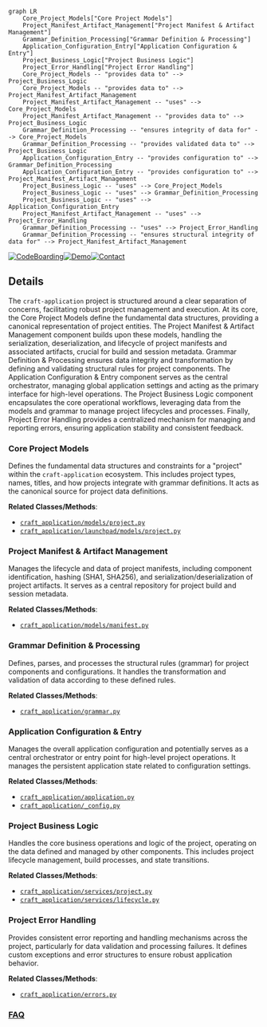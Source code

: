 ```mermaid
graph LR
    Core_Project_Models["Core Project Models"]
    Project_Manifest_Artifact_Management["Project Manifest & Artifact Management"]
    Grammar_Definition_Processing["Grammar Definition & Processing"]
    Application_Configuration_Entry["Application Configuration & Entry"]
    Project_Business_Logic["Project Business Logic"]
    Project_Error_Handling["Project Error Handling"]
    Core_Project_Models -- "provides data to" --> Project_Business_Logic
    Core_Project_Models -- "provides data to" --> Project_Manifest_Artifact_Management
    Project_Manifest_Artifact_Management -- "uses" --> Core_Project_Models
    Project_Manifest_Artifact_Management -- "provides data to" --> Project_Business_Logic
    Grammar_Definition_Processing -- "ensures integrity of data for" --> Core_Project_Models
    Grammar_Definition_Processing -- "provides validated data to" --> Project_Business_Logic
    Application_Configuration_Entry -- "provides configuration to" --> Grammar_Definition_Processing
    Application_Configuration_Entry -- "provides configuration to" --> Project_Manifest_Artifact_Management
    Project_Business_Logic -- "uses" --> Core_Project_Models
    Project_Business_Logic -- "uses" --> Grammar_Definition_Processing
    Project_Business_Logic -- "uses" --> Application_Configuration_Entry
    Project_Manifest_Artifact_Management -- "uses" --> Project_Error_Handling
    Grammar_Definition_Processing -- "uses" --> Project_Error_Handling
    Grammar_Definition_Processing -- "ensures structural integrity of data for" --> Project_Manifest_Artifact_Management
```

[![CodeBoarding](https://img.shields.io/badge/Generated%20by-CodeBoarding-9cf?style=flat-square)](https://github.com/CodeBoarding/CodeBoarding)[![Demo](https://img.shields.io/badge/Try%20our-Demo-blue?style=flat-square)](https://www.codeboarding.org/demo)[![Contact](https://img.shields.io/badge/Contact%20us%20-%20contact@codeboarding.org-lightgrey?style=flat-square)](mailto:contact@codeboarding.org)

## Details

The `craft-application` project is structured around a clear separation of concerns, facilitating robust project management and execution. At its core, the Core Project Models define the fundamental data structures, providing a canonical representation of project entities. The Project Manifest & Artifact Management component builds upon these models, handling the serialization, deserialization, and lifecycle of project manifests and associated artifacts, crucial for build and session metadata. Grammar Definition & Processing ensures data integrity and transformation by defining and validating structural rules for project components. The Application Configuration & Entry component serves as the central orchestrator, managing global application settings and acting as the primary interface for high-level operations. The Project Business Logic component encapsulates the core operational workflows, leveraging data from the models and grammar to manage project lifecycles and processes. Finally, Project Error Handling provides a centralized mechanism for managing and reporting errors, ensuring application stability and consistent feedback.

### Core Project Models
Defines the fundamental data structures and constraints for a "project" within the `craft-application` ecosystem. This includes project types, names, titles, and how projects integrate with grammar definitions. It acts as the canonical source for project data definitions.


**Related Classes/Methods**:

- <a href="https://github.com/canonical/craft-application/blob/main/craft_application/models/project.py" target="_blank" rel="noopener noreferrer">`craft_application/models/project.py`</a>
- <a href="https://github.com/canonical/craft-application/blob/main/craft_application/launchpad/models/project.py" target="_blank" rel="noopener noreferrer">`craft_application/launchpad/models/project.py`</a>


### Project Manifest & Artifact Management
Manages the lifecycle and data of project manifests, including component identification, hashing (SHA1, SHA256), and serialization/deserialization of project artifacts. It serves as a central repository for project build and session metadata.


**Related Classes/Methods**:

- <a href="https://github.com/canonical/craft-application/blob/main/craft_application/models/manifest.py" target="_blank" rel="noopener noreferrer">`craft_application/models/manifest.py`</a>


### Grammar Definition & Processing
Defines, parses, and processes the structural rules (grammar) for project components and configurations. It handles the transformation and validation of data according to these defined rules.


**Related Classes/Methods**:

- <a href="https://github.com/canonical/craft-application/blob/main/craft_application/grammar.py" target="_blank" rel="noopener noreferrer">`craft_application/grammar.py`</a>


### Application Configuration & Entry
Manages the overall application configuration and potentially serves as a central orchestrator or entry point for high-level project operations. It manages the persistent application state related to configuration settings.


**Related Classes/Methods**:

- <a href="https://github.com/canonical/craft-application/blob/main/craft_application/application.py" target="_blank" rel="noopener noreferrer">`craft_application/application.py`</a>
- <a href="https://github.com/canonical/craft-application/blob/main/craft_application/_config.py" target="_blank" rel="noopener noreferrer">`craft_application/_config.py`</a>


### Project Business Logic
Handles the core business operations and logic of the project, operating on the data defined and managed by other components. This includes project lifecycle management, build processes, and state transitions.


**Related Classes/Methods**:

- <a href="https://github.com/canonical/craft-application/blob/main/craft_application/services/project.py" target="_blank" rel="noopener noreferrer">`craft_application/services/project.py`</a>
- <a href="https://github.com/canonical/craft-application/blob/main/craft_application/services/lifecycle.py" target="_blank" rel="noopener noreferrer">`craft_application/services/lifecycle.py`</a>


### Project Error Handling
Provides consistent error reporting and handling mechanisms across the project, particularly for data validation and processing failures. It defines custom exceptions and error structures to ensure robust application behavior.


**Related Classes/Methods**:

- <a href="https://github.com/canonical/craft-application/blob/main/craft_application/errors.py" target="_blank" rel="noopener noreferrer">`craft_application/errors.py`</a>




### [FAQ](https://github.com/CodeBoarding/GeneratedOnBoardings/tree/main?tab=readme-ov-file#faq)